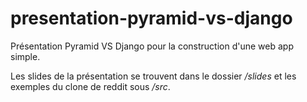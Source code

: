 presentation-pyramid-vs-django
==============================

Présentation Pyramid VS Django pour la construction d'une web app simple.

Les slides de la présentation se trouvent dans le dossier */slides* et les exemples du clone de reddit sous */src*.
